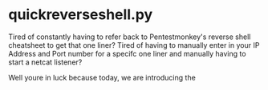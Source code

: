 # quickreverseshell.py
Tired of constantly having to refer back to Pentestmonkey's reverse shell cheatsheet to get that one liner?
Tired of having to manually enter in your IP Address and Port number for a specifc one liner and manually having to start a netcat listener?

Well youre in luck because today, we are introducing the
